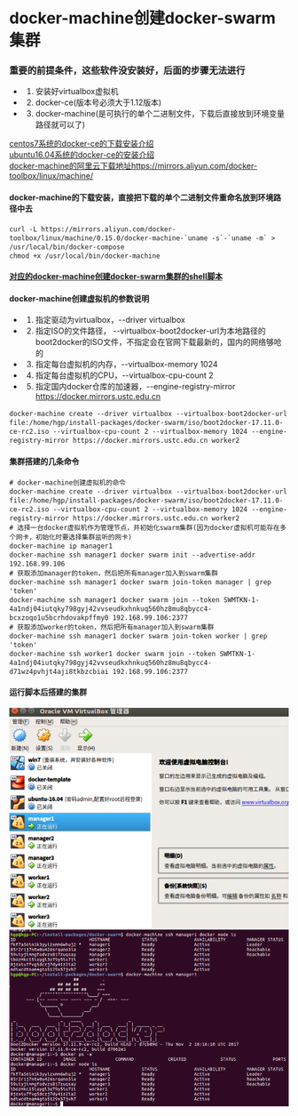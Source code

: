 # docker-machine创建docker-swarm集群

### 重要的前提条件，这些软件没安装好，后面的步骤无法进行
* 1) 安装好virtualbox虚拟机
* 2) docker-ce(版本号必须大于1.12版本)
* 3) docker-machine(是可执行的单个二进制文件，下载后直接放到环境变量路径就可以了)

[centos7系统的docker-ce的下载安装介绍](../安装/Centos7通过安装包安装docker.md)  
[ubuntu16.04系统的docker-ce的安装介绍](../安装/Ubuntu16.04通过安装包安装docker.md)  
[docker-machine的阿里云下载地址https://mirrors.aliyun.com/docker-toolbox/linux/machine/](https://mirrors.aliyun.com/docker-toolbox/linux/machine/)  
 
#### docker-machine的下载安装，直接把下载的单个二进制文件重命名放到环境路径中去
```
curl -L https://mirrors.aliyun.com/docker-toolbox/linux/machine/0.15.0/docker-machine-`uname -s`-`uname -m` > /usr/local/bin/docker-compose
chmod +x /usr/local/bin/docker-machine
```

#### [对应的docker-machine创建docker-swarm集群的shell脚本](shell/docker-swarm.sh)  

#### docker-machine创建虚拟机的参数说明
* 1) 指定驱动为virtualbox，--driver virtualbox 
* 2) 指定ISO的文件路径， --virtualbox-boot2docker-url为本地路径的boot2docker的ISO文件，不指定会在官网下载最新的，国内的网络够呛的
* 3) 指定每台虚拟机的内存，--virtualbox-memory 1024
* 4) 指定每台虚拟机的CPU，--virtualbox-cpu-count 2
* 5) 指定国内docker仓库的加速器，--engine-registry-mirror https://docker.mirrors.ustc.edu.cn
```
docker-machine create --driver virtualbox --virtualbox-boot2docker-url file:/home/hgp/install-packages/docker-swarm/iso/boot2docker-17.11.0-ce-rc2.iso --virtualbox-cpu-count 2 --virtualbox-memory 1024 --engine-registry-mirror https://docker.mirrors.ustc.edu.cn worker2
```

#### 集群搭建的几条命令
```
# docker-machine创建虚拟机的命令
docker-machine create --driver virtualbox --virtualbox-boot2docker-url file:/home/hgp/install-packages/docker-swarm/iso/boot2docker-17.11.0-ce-rc2.iso --virtualbox-cpu-count 2 --virtualbox-memory 1024 --engine-registry-mirror https://docker.mirrors.ustc.edu.cn worker2
# 选择一台docker虚拟机作为管理节点，并初始化swarm集群(因为docker虚拟机可能存在多个网卡，初始化时要选择集群监听的网卡)
docker-machine ip manager1 
docker-machine ssh manager1 docker swarm init --advertise-addr 192.168.99.106
# 获取添加manager的token，然后把所有manager加入到swarm集群
docker-machine ssh manager1 docker swarm join-token manager | grep 'token' 
docker-machine ssh manager1 docker swarm join --token SWMTKN-1-4a1ndj04iutqky798gyj42vvseudkxhnkuq560hz8mu8qbycc4-bcxzoqo1u5bcrhdovakpffmy0 192.168.99.106:2377
# 获取添加worker的token，然后把所有manager加入到swarm集群 
docker-machine ssh manager1 docker swarm join-token worker | grep 'token' 
docker-machine ssh worker1 docker swarm join --token SWMTKN-1-4a1ndj04iutqky798gyj42vvseudkxhnkuq560hz8mu8qbycc4-d71wz4pvhjt4aji8tkbzcbiai 192.168.99.106:2377 
```
#### 运行脚本后搭建的集群
![avatar](imgs/虚拟机的截图.png)
![avatar](imgs/集群的截图.png)